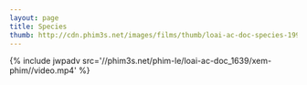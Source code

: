 ```yaml
---
layout: page
title: Species
thumb: http://cdn.phim3s.net/images/films/thumb/loai-ac-doc-species-1995.jpg
---
```

{% include jwpadv src='//phim3s.net/phim-le/loai-ac-doc_1639/xem-phim//video.mp4' %}
